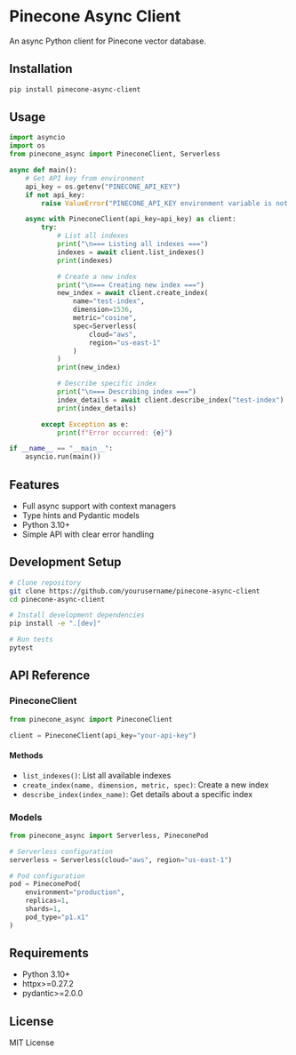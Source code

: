 # Pinecone Async Client

An async Python client for Pinecone vector database.

## Installation

```bash
pip install pinecone-async-client
```

## Usage

```python
import asyncio
import os
from pinecone_async import PineconeClient, Serverless

async def main():
    # Get API key from environment
    api_key = os.getenv("PINECONE_API_KEY")
    if not api_key:
        raise ValueError("PINECONE_API_KEY environment variable is not set")

    async with PineconeClient(api_key=api_key) as client:
        try:
            # List all indexes
            print("\n=== Listing all indexes ===")
            indexes = await client.list_indexes()
            print(indexes)

            # Create a new index
            print("\n=== Creating new index ===")
            new_index = await client.create_index(
                name="test-index",
                dimension=1536,
                metric="cosine",
                spec=Serverless(
                    cloud="aws",
                    region="us-east-1"
                )
            )
            print(new_index)

            # Describe specific index
            print("\n=== Describing index ===")
            index_details = await client.describe_index("test-index")
            print(index_details)

        except Exception as e:
            print(f"Error occurred: {e}")

if __name__ == "__main__":
    asyncio.run(main())
```

## Features

- Full async support with context managers
- Type hints and Pydantic models
- Python 3.10+
- Simple API with clear error handling

## Development Setup

```bash
# Clone repository
git clone https://github.com/yourusername/pinecone-async-client
cd pinecone-async-client

# Install development dependencies
pip install -e ".[dev]"

# Run tests
pytest
```

## API Reference

### PineconeClient

```python
from pinecone_async import PineconeClient

client = PineconeClient(api_key="your-api-key")
```

#### Methods

- `list_indexes()`: List all available indexes
- `create_index(name, dimension, metric, spec)`: Create a new index
- `describe_index(index_name)`: Get details about a specific index

### Models

```python
from pinecone_async import Serverless, PineconePod

# Serverless configuration
serverless = Serverless(cloud="aws", region="us-east-1")

# Pod configuration
pod = PineconePod(
    environment="production",
    replicas=1,
    shards=1,
    pod_type="p1.x1"
)
```

## Requirements

- Python 3.10+
- httpx>=0.27.2
- pydantic>=2.0.0

## License

MIT License
